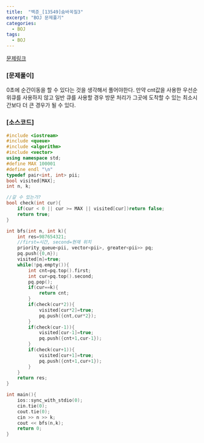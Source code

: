 ```yaml
---
title:  "백준_[13549]숨바꼭질3"
excerpt: "BOJ 문제풀기"
categories:
  - BOJ
tags:
  - BOJ
---
```

[문제링크](https://www.acmicpc.net/problem/13549)
### [문제풀이]
0초에 순간이동을 할 수 있다는 것을 생각해서 풀어야한다. 만약 cnt값을 사용한 우선순위큐를 사용하지 않고 일반 큐를 사용할 경우 방문 처리가 그곳에 도착할 수 있는 최소시간보다 더 큰 경우가 될 수 있다.

### [소스코드]
~~~cpp
#include <iostream>
#include <queue>
#include <algorithm>
#include <vector>
using namespace std;
#define MAX 100001
#define endl "\n"
typedef pair<int, int> pii;
bool visited[MAX];
int n, k;

//갈 수 있는가?
bool check(int cur){
    if(cur < 0 || cur >= MAX || visited[cur])return false;
    return true;
}

int bfs(int n, int k){
    int res=987654321;
    //first=시간, second=현재 위치
    priority_queue<pii, vector<pii>, greater<pii>> pq;
    pq.push({0,n});
    visited[n]=true;
    while(!pq.empty()){
        int cnt=pq.top().first;
        int cur=pq.top().second;
        pq.pop();
        if(cur==k){
            return cnt;
        }
        if(check(cur*2)){
            visited[cur*2]=true;
            pq.push({cnt,cur*2});
        }
        if(check(cur-1)){
            visited[cur-1]=true;
            pq.push({cnt+1,cur-1});
        }
        if(check(cur+1)){
            visited[cur+1]=true;
            pq.push({cnt+1,cur+1});
        }
    }
    return res;
}

int main(){
    ios::sync_with_stdio(0);
    cin.tie(0);
    cout.tie(0);
    cin >> n >> k;
    cout << bfs(n,k);
    return 0;
}

~~~